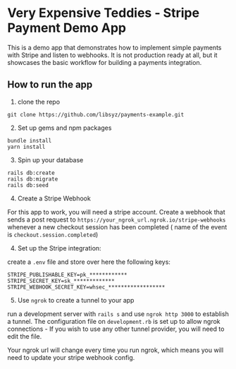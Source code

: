 
# Very Expensive Teddies - Stripe Payment Demo App

This is a demo app that demonstrates how to implement
simple payments with Stripe and listen to webhooks. It is not
production ready at all, but it showcases the basic workflow for
building a payments integration.

## How to run the app

1. clone the repo

`git clone https://github.com/libsyz/payments-example.git`

2. Set up gems and npm packages

```
bundle install
yarn install
```

3. Spin up your database

```
rails db:create
rails db:migrate
rails db:seed
```


4. Create a Stripe Webhook

For this app to work, you will need a stripe account. Create a webhook
that sends a post request to `https://your_ngrok_url.ngrok.io/stripe-webhooks` whenever
a new checkout session has been completed ( name of the event is
`checkout.session.completed`)

4. Set up the Stripe integration:

create a `.env` file and store over here the following keys:

```
STRIPE_PUBLISHABLE_KEY=pk_************
STRIPE_SECRET_KEY=sk_*************
STRIPE_WEBHOOK_SECRET_KEY=whsec_******************
```

5. Use `ngrok` to create a tunnel to your app

run a development server with `rails s` and use `ngrok http 3000`
to establish a tunnel. The configuration file on `development.rb`
is set up to allow ngrok connections - If you wish to use any other
tunnel provider, you will need to edit the file.

Your ngrok url will change every time you run ngrok, which means you
will need to update your stripe webhook config.
